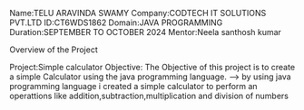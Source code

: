 Name:TELU ARAVINDA SWAMY
Company:CODTECH IT SOLUTIONS PVT.LTD
ID:CT6WDS1862
Domain:JAVA PROGRAMMING
Duration:SEPTEMBER TO OCTOBER 2024
Mentor:Neela santhosh kumar

Overview of the Project

Project:Simple calculator
Objective:
   The Objective of this project is to create a simple Calculator using the java programming language.
--> by using java programming language i created a simple calculator to perform an operattions like  addition,subtraction,multiplication and division of numbers





